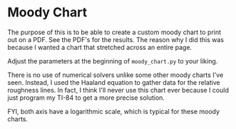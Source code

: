 # Moody Chart
The purpose of this is to be able to create a custom moody chart to print out on a PDF. See the PDF's for the
results. The reason why I did this was because I wanted a chart that stretched across an entire page. 

Adjust the parameters at the beginning of `moody_chart.py` to your liking. 

There is no use of numerical solvers unlike some other moody charts I've seen. Instead, I used the Haaland equation to
gather data for the relative roughness lines. In fact, I think I'll never use this chart ever because I could just
program my TI-84 to get a more precise solution. 

FYI, both axis have a logarithmic scale, which is typical for these moody charts. 
